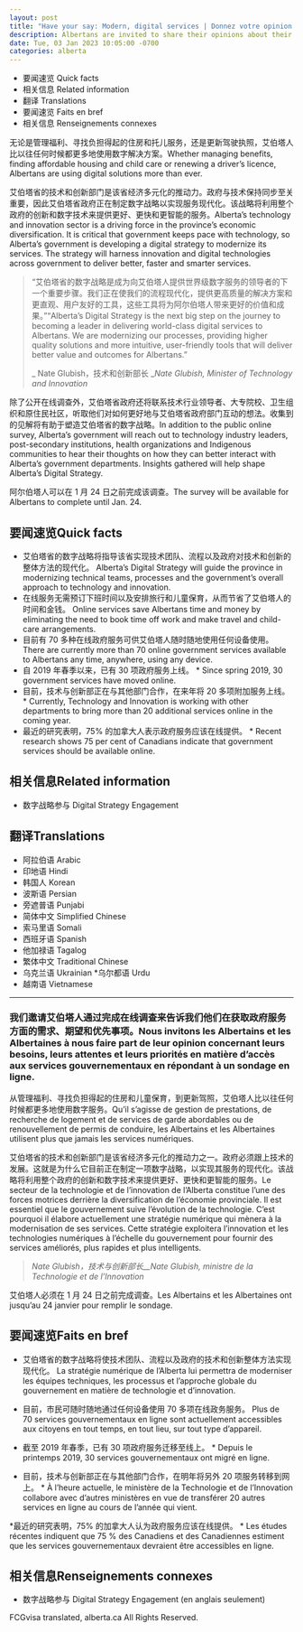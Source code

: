 ```yaml
---
layout: post
title: "Have your say: Modern, digital services | Donnez votre opinion sur les services numériques modernes"
description: Albertans are invited to share their opinions about their needs, expectations and priorities accessing online government services in an online survey.
date: Tue, 03 Jan 2023 10:05:00 -0700
categories: alberta
---
```


* 要闻速览 Quick facts
* 相关信息 Related information
* 翻译 Translations
* 要闻速览 Faits en bref
* 相关信息 Renseignements connexes

无论是管理福利、寻找负担得起的住房和托儿服务，还是更新驾驶执照，艾伯塔人比以往任何时候都更多地使用数字解决方案。Whether managing benefits, finding affordable housing and child care or renewing a driver’s licence, Albertans are using digital solutions more than ever.

艾伯塔省的技术和创新部门是该省经济多元化的推动力。政府与技术保持同步至关重要，因此艾伯塔省政府正在制定数字战略以实现服务现代化。该战略将利用整个政府的创新和数字技术来提供更好、更快和更智能的服务。Alberta’s technology and innovation sector is a driving force in the province’s economic diversification. It is critical that government keeps pace with technology, so Alberta’s government is developing a digital strategy to modernize its services. The strategy will harness innovation and digital technologies across government to deliver better, faster and smarter services.

> “艾伯塔省的数字战略是成为向艾伯塔人提供世界级数字服务的领导者的下一个重要步骤。我们正在使我们的流程现代化，提供更高质量的解决方案和更直观、用户友好的工具，这些工具将为阿尔伯塔人带来更好的价值和成果。”“Alberta’s Digital Strategy is the next big step on the journey to becoming a leader in delivering world-class digital services to Albertans. We are modernizing our processes, providing higher quality solutions and more intuitive, user-friendly tools that will deliver better value and outcomes for Albertans.”
>
> _ Nate Glubish，技术和创新部长 __Nate Glubish, Minister of Technology and Innovation_

除了公开在线调查外，艾伯塔省政府还将联系技术行业领导者、大专院校、卫生组织和原住民社区，听取他们对如何更好地与艾伯塔省政府部门互动的想法。收集到的见解将有助于塑造艾伯塔省的数字战略。In addition to the public online survey, Alberta’s government will reach out to technology industry leaders, post-secondary institutions, health organizations and Indigenous communities to hear their thoughts on how they can better interact with Alberta’s government departments. Insights gathered will help shape Alberta’s Digital Strategy.

阿尔伯塔人可以在 1 月 24 日之前完成该调查。The survey will be available for Albertans to complete until Jan. 24.

## 要闻速览Quick facts

* 艾伯塔省的数字战略将指导该省实现技术团队、流程以及政府对技术和创新的整体方法的现代化。 Alberta’s Digital Strategy will guide the province in modernizing technical teams, processes and the government’s overall approach to technology and innovation.
* 在线服务无需预订下班时间以及安排旅行和儿童保育，从而节省了艾伯塔人的时间和金钱。 Online services save Albertans time and money by eliminating the need to book time off work and make travel and child-care arrangements.
* 目前有 70 多种在线政府服务可供艾伯塔人随时随地使用任何设备使用。 There are currently more than 70 online government services available to Albertans any time, anywhere, using any device.
* 自 2019 年春季以来，已有 30 项政府服务上线。 * Since spring 2019, 30 government services have moved online.
* 目前，技术与创新部正在与其他部门合作，在来年将 20 多项附加服务上线。 * Currently, Technology and Innovation is working with other departments to bring more than 20 additional services online in the coming year.
* 最近的研究表明，75% 的加拿大人表示政府服务应该在线提供。 * Recent research shows 75 per cent of Canadians indicate that government services should be available online.

## 相关信息Related information

* 数字战略参与 Digital Strategy Engagement

## 翻译Translations

* 阿拉伯语 Arabic
* 印地语 Hindi
* 韩国人 Korean
* 波斯语 Persian
* 旁遮普语 Punjabi
* 简体中文 Simplified Chinese
* 索马里语 Somali
* 西班牙语 Spanish
* 他加禄语 Tagalog
* 繁体中文 Traditional Chinese
* 乌克兰语 Ukrainian
*乌尔都语 Urdu
* 越南语 Vietnamese

* * ** *

### 我们邀请艾伯塔人通过完成在线调查来告诉我们他们在获取政府服务方面的需求、期望和优先事项。Nous invitons les Albertains et les Albertaines à nous faire part de leur opinion concernant leurs besoins, leurs attentes et leurs priorités en matière d’accès aux services gouvernementaux en répondant à un sondage en ligne.

从管理福利、寻找负担得起的住房和儿童保育，到更新驾照，艾伯塔人比以往任何时候都更多地使用数字服务。Qu’il s’agisse de gestion de prestations, de recherche de logement et de services de garde abordables ou de renouvellement de permis de conduire, les Albertains et les Albertaines utilisent plus que jamais les services numériques.

艾伯塔省的技术和创新部门是该省经济多元化的推动力之一。政府必须跟上技术的发展。这就是为什么它目前正在制定一项数字战略，以实现其服务的现代化。该战略将利用整个政府的创新和数字技术来提供更好、更快和更智能的服务。Le secteur de la technologie et de l’innovation de l’Alberta constitue l’une des forces motrices derrière la diversification de l’économie provinciale. Il est essentiel que le gouvernement suive l’évolution de la technologie. C’est pourquoi il élabore actuellement une stratégie numérique qui mènera à la modernisation de ses services. Cette stratégie exploitera l’innovation et les technologies numériques à l’échelle du gouvernement pour fournir des services améliorés, plus rapides et plus intelligents.

>
> _Nate Glubish，技术与创新部长__Nate Glubish, ministre de la Technologie et de l’Innovation_

艾伯塔人必须在 1 月 24 日之前完成调查。Les Albertains et les Albertaines ont jusqu’au 24 janvier pour remplir le sondage.

## 要闻速览Faits en bref

* 艾伯塔省的数字战略将使技术团队、流程以及政府的技术和创新整体方法实现现代化。 La stratégie numérique de l’Alberta lui permettra de moderniser les équipes techniques, les processus et l’approche globale du gouvernement en matière de technologie et d’innovation.

* 目前，市民可随时随地通过任何设备使用 70 多项在线政务服务。 Plus de 70 services gouvernementaux en ligne sont actuellement accessibles aux citoyens en tout temps, en tout lieu, sur tout type d’appareil.

* 截至 2019 年春季，已有 30 项政府服务迁移至线上。 * Depuis le printemps 2019, 30 services gouvernementaux ont migré en ligne.

* 目前，技术与创新部正在与其他部门合作，在明年将另外 20 项服务转移到网上。 * À l’heure actuelle, le ministère de la Technologie et de l’Innovation collabore avec d’autres ministères en vue de transférer 20 autres services en ligne au cours de l’année qui vient.

*最近的研究表明，75% 的加拿大人认为政府服务应该在线提供。 * Les études récentes indiquent que 75 % des Canadiens et des Canadiennes estiment que les services gouvernementaux devraient être accessibles en ligne.

## 相关信息Renseignements connexes

* 数字战略参与 Digital Strategy Engagement (en anglais seulement)

FCGvisa translated, alberta.ca All Rights Reserved.

